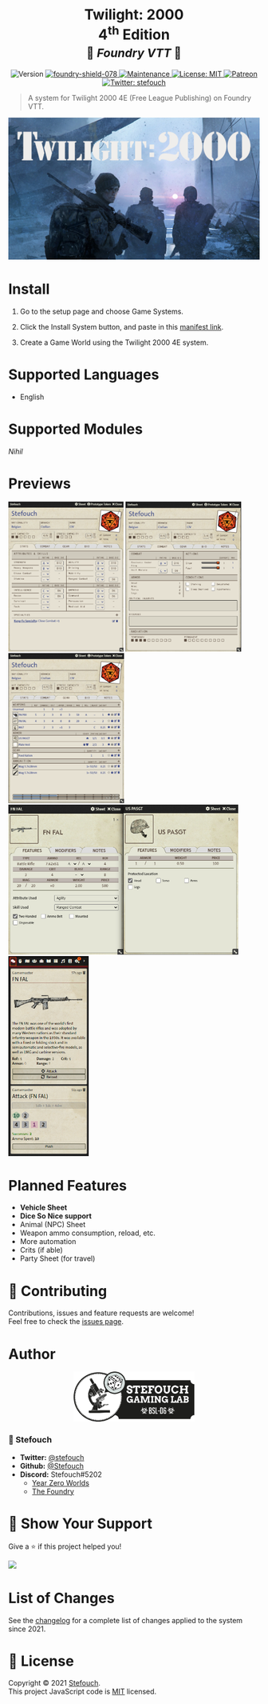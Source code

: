 <h1 align="center"><b>Twilight: 2000</b><br/>4<sup>th</sup> Edition<br/><small>🎲 <i>Foundry VTT</i> 🎲</small></h1>
<p align="center">
  <img alt="Version" src="https://img.shields.io/badge/version-0.7.1-blue.svg?cacheSeconds=2592000"/>
  <a href="https://foundryvtt.com" target="_blank">
    <img src="https://camo.githubusercontent.com/33b200c1560ed35beb3218d019cfb8b4021ec36397521103c02292ac38bb2e7a/68747470733a2f2f696d672e736869656c64732e696f2f62616467652f466f756e6472792d76302e372e382d696e666f726d6174696f6e616c" alt="foundry-shield-078" data-canonical-src="https://img.shields.io/badge/Foundry-v0.7.8-informational" style="max-width:100%;"/>
  </a>
  <a href="https://github.com/Stefouch/t2k4e/graphs/commit-activity" target="_blank">
    <img alt="Maintenance" src="https://img.shields.io/badge/Maintained%3F-yes-green.svg"/>
  </a>
  <a href="https://github.com/Stefouch/t2k4e/blob/master/LICENSE" target="_blank">
    <img alt="License: MIT" src="https://img.shields.io/github/license/Stefouch/t2k4e"/>
  </a>
  <a href="https://www.patreon.com/Stefouch">
    <img src="https://img.shields.io/badge/donate-patreon-F96854.svg" alt="Patreon">
  </a>
  <a href="https://twitter.com/stefouch" target="_blank">
    <img alt="Twitter: stefouch" src="https://img.shields.io/twitter/follow/stefouch.svg?style=social"/>
  </a>
</p>

> A system for Twilight 2000 4E (Free League Publishing) on Foundry VTT.

<p align="center">
  <a href="https://frialigan.se/en/games/twilight-2000/" target="_blank">
    <img src="./assets/t2k-banner.jpg" alt="Twilight 2000 4E"/>
  </a>
</p>

# Install

1. Go to the setup page and choose Game Systems.

2. Click the Install System button, and paste in this [manifest link](https://raw.githubusercontent.com/stefouch/t2k4e/master/system.json).

3. Create a Game World using the Twilight 2000 4E system.

# Supported Languages
- English

# Supported Modules
*Nihil*

# Previews


<img src="./assets/screenshots/210117-characterSheet-stats.png" height=300 alt="T2K Foundry"/> <img src="./assets/screenshots/210117-characterSheet-combat.png" height=300 alt="T2K Foundry"/> <img src="./assets/screenshots/210117-characterSheet-equipment.png" height=300 alt="T2K Foundry"/>
<img src="./assets/screenshots/210117-itemSheets-weapon-armor.png" height=300 alt="T2K Foundry"/>
<img src="./assets/screenshots/210117-chatlog.png" height=400 alt="T2K Foundry"/>

# Planned Features
- **Vehicle Sheet**
- **Dice So Nice support**
- Animal (NPC) Sheet
- Weapon ammo consumption, reload, etc.
- More automation
- Crits (if able)
- Party Sheet (for travel)

# 🤝 Contributing

Contributions, issues and feature requests are welcome!<br/>Feel free to check the [issues page](https://github.com/Stefouch/t2k4e/issues).

# Author

<p align="center">
  <a href="https://stefouch.be" target="_blank">
    <img src="./assets/stefouch-banner.png" alt="Stefouch Gaming Lab" style="width: auto; height: auto; max-height: 100px;"/>
  </a>
</p>

### 👤 Stefouch

* **Twitter:** [@stefouch](https://twitter.com/stefouch)
* **Github:** [@Stefouch](https://github.com/Stefouch)
* **Discord:** Stefouch#5202
  * [Year Zero Worlds](https://discord.gg/RnaydHR)
  * [The Foundry](https://discord.gg/8yAKUHZZKE)

# 🙏 Show Your Support

Give a ⭐️ if this project helped you!

<a href="https://www.patreon.com/Stefouch">
  <img src="https://c5.patreon.com/external/logo/become_a_patron_button@2x.png" width="160">
</a>

# List of Changes

See the [changelog](https://github.com/Stefouch/t2k4e/blob/master/CHANGELOG.md#changelog) for a complete list of changes applied to the system since 2021.

# 📝 License

Copyright © 2021 [Stefouch](https://github.com/Stefouch).<br/>
This project JavaScript code is [MIT](https://github.com/Stefouch/t2k4e/blob/master/LICENSE) licensed.
